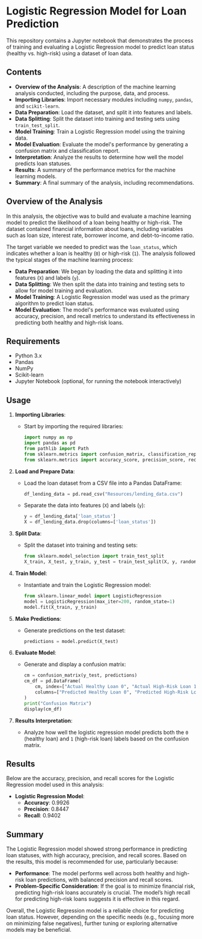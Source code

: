 # Logistic Regression Model for Loan Prediction

This repository contains a Jupyter notebook that demonstrates the process of training and evaluating a Logistic Regression model to predict loan status (healthy vs. high-risk) using a dataset of loan data.

## Contents

- **Overview of the Analysis**: A description of the machine learning analysis conducted, including the purpose, data, and process.
- **Importing Libraries**: Import necessary modules including `numpy`, `pandas`, and `scikit-learn`.
- **Data Preparation**: Load the dataset, and split it into features and labels.
- **Data Splitting**: Split the dataset into training and testing sets using `train_test_split`.
- **Model Training**: Train a Logistic Regression model using the training data.
- **Model Evaluation**: Evaluate the model's performance by generating a confusion matrix and classification report.
- **Interpretation**: Analyze the results to determine how well the model predicts loan statuses.
- **Results**: A summary of the performance metrics for the machine learning models.
- **Summary**: A final summary of the analysis, including recommendations.

## Overview of the Analysis

In this analysis, the objective was to build and evaluate a machine learning model to predict the likelihood of a loan being healthy or high-risk. The dataset contained financial information about loans, including variables such as loan size, interest rate, borrower income, and debt-to-income ratio.

The target variable we needed to predict was the `loan_status`, which indicates whether a loan is healthy (`0`) or high-risk (`1`). The analysis followed the typical stages of the machine learning process:

- **Data Preparation**: We began by loading the data and splitting it into features (`X`) and labels (`y`).
- **Data Splitting**: We then split the data into training and testing sets to allow for model training and evaluation.
- **Model Training**: A Logistic Regression model was used as the primary algorithm to predict loan status.
- **Model Evaluation**: The model's performance was evaluated using accuracy, precision, and recall metrics to understand its effectiveness in predicting both healthy and high-risk loans.

## Requirements

- Python 3.x
- Pandas
- NumPy
- Scikit-learn
- Jupyter Notebook (optional, for running the notebook interactively)

## Usage

1. **Importing Libraries**:
    - Start by importing the required libraries:
      ```python
      import numpy as np
      import pandas as pd
      from pathlib import Path
      from sklearn.metrics import confusion_matrix, classification_report
      from sklearn.metrics import accuracy_score, precision_score, recall_score
      ```

2. **Load and Prepare Data**:
    - Load the loan dataset from a CSV file into a Pandas DataFrame:
      ```python
      df_lending_data = pd.read_csv("Resources/lending_data.csv")
      ```

    - Separate the data into features (`X`) and labels (`y`):
      ```python
      y = df_lending_data['loan_status']
      X = df_lending_data.drop(columns=['loan_status'])
      ```

3. **Split Data**:
    - Split the dataset into training and testing sets:
      ```python
      from sklearn.model_selection import train_test_split
      X_train, X_test, y_train, y_test = train_test_split(X, y, random_state=1)
      ```

4. **Train Model**:
    - Instantiate and train the Logistic Regression model:
      ```python
      from sklearn.linear_model import LogisticRegression
      model = LogisticRegression(max_iter=200, random_state=1)
      model.fit(X_train, y_train)
      ```

5. **Make Predictions**:
    - Generate predictions on the test dataset:
      ```python
      predictions = model.predict(X_test)
      ```

6. **Evaluate Model**:
    - Generate and display a confusion matrix:
      ```python
      cm = confusion_matrix(y_test, predictions)
      cm_df = pd.DataFrame(
          cm, index=["Actual Healthy Loan 0", "Actual High-Risk Loan 1"], 
          columns=["Predicted Healthy Loan 0", "Predicted High-Risk Loan 1"]
      )
      print("Confusion Matrix")
      display(cm_df)
      ```

7. **Results Interpretation**:
    - Analyze how well the logistic regression model predicts both the `0` (healthy loan) and `1` (high-risk loan) labels based on the confusion matrix.

## Results

Below are the accuracy, precision, and recall scores for the Logistic Regression model used in this analysis:

- **Logistic Regression Model**:
  - **Accuracy**: 0.9926
  - **Precision**: 0.8447
  - **Recall**: 0.9402

  

## Summary

The Logistic Regression model showed strong performance in predicting loan statuses, with high accuracy, precision, and recall scores. Based on the results, this model is recommended for use, particularly because:

- **Performance**: The model performs well across both healthy and high-risk loan predictions, with balanced precision and recall scores.
- **Problem-Specific Consideration**: If the goal is to minimize financial risk, predicting high-risk loans accurately is crucial. The model’s high recall for predicting high-risk loans suggests it is effective in this regard.

Overall, the Logistic Regression model is a reliable choice for predicting loan status. However, depending on the specific needs (e.g., focusing more on minimizing false negatives), further tuning or exploring alternative models may be beneficial.
